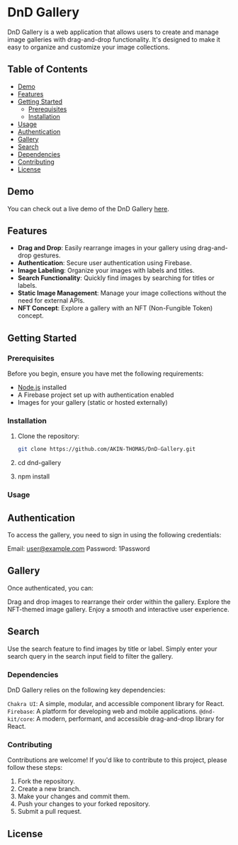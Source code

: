 # DnD Gallery

DnD Gallery is a web application that allows users to create and manage image galleries with drag-and-drop functionality. It's designed to make it easy to organize and customize your image collections.

## Table of Contents

- [Demo](#demo)
- [Features](#features)
- [Getting Started](#getting-started)
  - [Prerequisites](#prerequisites)
  - [Installation](#installation)
- [Usage](#usage)
- [Authentication](#authentication)
- [Gallery](#gallery)
- [Search](#search)
- [Dependencies](#dependencies)
- [Contributing](#contributing)
- [License](#license)

## Demo

You can check out a live demo of the DnD Gallery [here](https://thebishopgallery.vercel.app/).

## Features

- **Drag and Drop**: Easily rearrange images in your gallery using drag-and-drop gestures.
- **Authentication**: Secure user authentication using Firebase.
- **Image Labeling**: Organize your images with labels and titles.
- **Search Functionality**: Quickly find images by searching for titles or labels.
- **Static Image Management**: Manage your image collections without the need for external APIs.
- **NFT Concept**: Explore a gallery with an NFT (Non-Fungible Token) concept.

## Getting Started

### Prerequisites

Before you begin, ensure you have met the following requirements:

- [Node.js](https://nodejs.org/) installed
- A Firebase project set up with authentication enabled
- Images for your gallery (static or hosted externally)

### Installation

1. Clone the repository:

   ```sh
   git clone https://github.com/AKIN-THOMAS/DnD-Gallery.git

   ```

2. cd dnd-gallery

3. npm install

### Usage

## Authentication

To access the gallery, you need to sign in using the following credentials:

Email: user@example.com
Password: 1Password

## Gallery

Once authenticated, you can:

Drag and drop images to rearrange their order within the gallery.
Explore the NFT-themed image gallery.
Enjoy a smooth and interactive user experience.

## Search

Use the search feature to find images by title or label. Simply enter your search query in the search input field to filter the gallery.

### Dependencies

DnD Gallery relies on the following key dependencies:

`Chakra UI`: A simple, modular, and accessible component library for React.
`Firebase`: A platform for developing web and mobile applications.
`@dnd-kit/core`: A modern, performant, and accessible drag-and-drop library for React.

### Contributing

Contributions are welcome! If you'd like to contribute to this project, please follow these steps:

1. Fork the repository.
2. Create a new branch.
3. Make your changes and commit them.
4. Push your changes to your forked repository.
5. Submit a pull request.

## License
